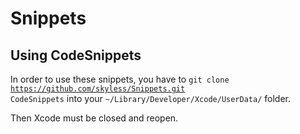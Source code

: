 # Snippets

## Using CodeSnippets

In order to use these snippets, you have to <code>git clone https://github.com/skyless/Snippets.git CodeSnippets</code> into your <code>~/Library/Developer/Xcode/UserData/</code> folder.

Then Xcode must be closed and reopen.